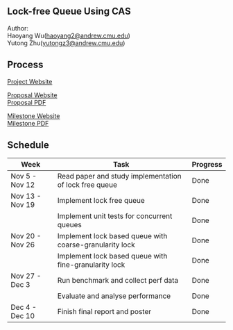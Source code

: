 ## Lock-free Queue Using CAS
Author:  
Haoyang Wu(haoyang2@andrew.cmu.edu)  
Yutong Zhu(yutongz3@andrew.cmu.edu)

## Process
[Project Website](https://wuhaoyang-why.github.io/15618-Lock-Free-Queue/)

[Proposal Website](https://wuhaoyang-why.github.io/15618-Lock-Free-Queue/proposal)  
[Proposal PDF](https://github.com/WuHaoyang-WHY/15618-Lock-Free-Queue/blob/main/reportPDFs/Proposal__2_.pdf)

[Milestone Website](https://wuhaoyang-why.github.io/15618-Lock-Free-Queue/milestoneReport)  
[Milestone PDF](https://github.com/WuHaoyang-WHY/15618-Lock-Free-Queue/blob/main/reportPDFs/Final%20Project%20Milestone%20Report%20(1).pdf)

## Schedule
  
| Week | Task |Progress |  
| --- | --- | --- |  
| Nov 5 - Nov 12|Read paper and study implementation of lock free queue|Done|
| Nov 13 - Nov 19|Implement lock free queue|Done|
|               |Implement unit tests for concurrent queues|Done|
| Nov 20 - Nov 26|Implement lock based queue with coarse-granularity lock|Done|
|               |Implement lock based queue with fine-granularity lock|Done|
|Nov 27 - Dec 3|Run benchmark and collect perf data|Done|
|               |Evaluate and analyse performance|Done|
|Dec 4 - Dec 10|Finish final report and poster|Done|
